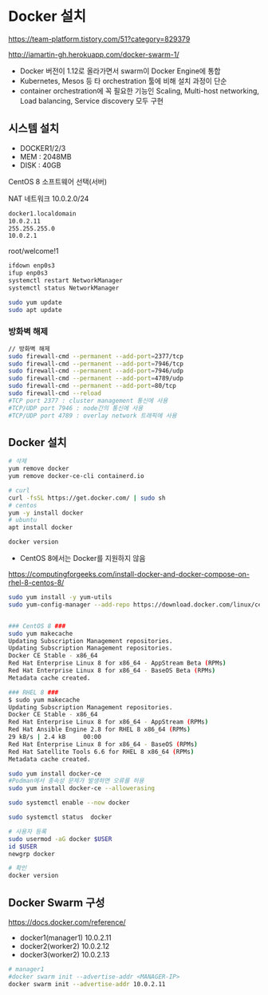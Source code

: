 # Docker 설치

<https://team-platform.tistory.com/51?category=829379>

<http://iamartin-gh.herokuapp.com/docker-swarm-1/>

- Docker 버전이 1.12로 올라가면서 swarm이 Docker Engine에 통합
- Kubernetes, Mesos 등 타 orchestration 툴에 비해 설치 과정이 단순
- container orchestration에 꼭 필요한 기능인 Scaling, Multi-host networking, Load balancing, Service discovery 모두 구현

## 시스템 설치

- DOCKER1/2/3
- MEM : 2048MB
- DISK : 40GB

CentOS 8
소프트웨어 선택(서버)

NAT 네트워크
10.0.2.0/24

```bash
docker1.localdomain
10.0.2.11
255.255.255.0
10.0.2.1
```

root/welcome!1

```bash
ifdown enp0s3
ifup enp0s3
systemctl restart NetworkManager
systemctl status NetworkManager

sudo yum update
sudo apt update
```

### 방화벽 해제

```bash
// 방화벽 해제
sudo firewall-cmd --permanent --add-port=2377/tcp
sudo firewall-cmd --permanent --add-port=7946/tcp
sudo firewall-cmd --permanent --add-port=7946/udp
sudo firewall-cmd --permanent --add-port=4789/udp
sudo firewall-cmd --permanent --add-port=80/tcp
sudo firewall-cmd --reload
#TCP port 2377 : cluster management 통신에 사용
#TCP/UDP port 7946 : node간의 통신에 사용
#TCP/UDP port 4789 : overlay network 트래픽에 사용
```

## Docker 설치

```bash
# 삭제
yum remove docker
yum remove docker-ce-cli containerd.io
```

```bash
# curl
curl -fsSL https://get.docker.com/ | sudo sh
# centos
yum -y install docker
# ubuntu
apt install docker

docker version
```

- CentOS 8에서는 Docker를 지원하지 않음

<https://computingforgeeks.com/install-docker-and-docker-compose-on-rhel-8-centos-8/>

```bash
sudo yum install -y yum-utils
sudo yum-config-manager --add-repo https://download.docker.com/linux/centos/docker-ce.repo


### CentOS 8 ###
sudo yum makecache 
Updating Subscription Management repositories.
Updating Subscription Management repositories.
Docker CE Stable - x86_64                                                   6.1 kB/s |  14 kB     00:02
Red Hat Enterprise Linux 8 for x86_64 - AppStream Beta (RPMs)               1.8 kB/s | 4.1 kB     00:02
Red Hat Enterprise Linux 8 for x86_64 - BaseOS Beta (RPMs)                  3.5 kB/s | 4.1 kB     00:01
Metadata cache created.

### RHEL 8 ###
$ sudo yum makecache 
Updating Subscription Management repositories.
Docker CE Stable - x86_64                                                   14 kB/s | 3.8 kB     00:00
Red Hat Enterprise Linux 8 for x86_64 - AppStream (RPMs)                    33 kB/s | 2.8 kB     00:00
Red Hat Ansible Engine 2.8 for RHEL 8 x86_64 (RPMs)
29 kB/s | 2.4 kB     00:00
Red Hat Enterprise Linux 8 for x86_64 - BaseOS (RPMs)                       30 kB/s | 2.4 kB     00:00
Red Hat Satellite Tools 6.6 for RHEL 8 x86_64 (RPMs)                        29 kB/s | 2.1 kB     00:00
Metadata cache created.

sudo yum install docker-ce
#Podman에서 종속성 문제가 발생하면 오류를 허용
sudo yum install docker-ce --allowerasing

sudo systemctl enable --now docker

sudo systemctl status  docker

# 사용자 등록
sudo usermod -aG docker $USER
id $USER
newgrp docker

# 확인
docker version
```

## Docker Swarm 구성

<https://docs.docker.com/reference/>

- docker1(manager1) 10.0.2.11
- docker2(worker2) 10.0.2.12
- docker3(worker2) 10.0.2.13

```bash
# manager1
#docker swarm init --advertise-addr <MANAGER-IP>
docker swarm init --advertise-addr 10.0.2.11













